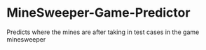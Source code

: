 # MineSweeper-Game-Predictor
Predicts where the mines are after taking in test cases in the game minesweeper
